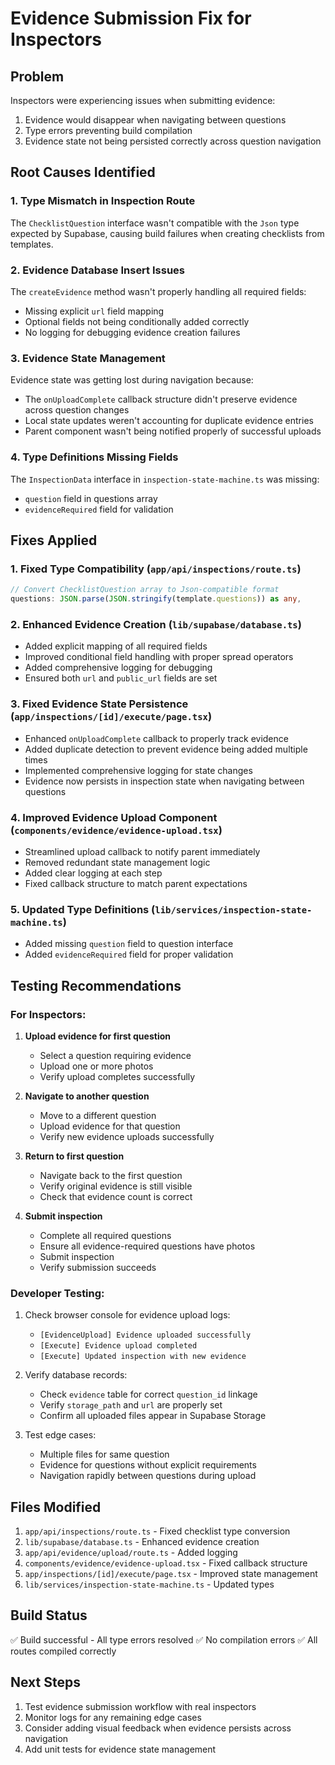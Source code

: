 # Evidence Submission Fix for Inspectors

## Problem
Inspectors were experiencing issues when submitting evidence:
1. Evidence would disappear when navigating between questions
2. Type errors preventing build compilation
3. Evidence state not being persisted correctly across question navigation

## Root Causes Identified

### 1. Type Mismatch in Inspection Route
The `ChecklistQuestion` interface wasn't compatible with the `Json` type expected by Supabase, causing build failures when creating checklists from templates.

### 2. Evidence Database Insert Issues
The `createEvidence` method wasn't properly handling all required fields:
- Missing explicit `url` field mapping
- Optional fields not being conditionally added correctly
- No logging for debugging evidence creation failures

### 3. Evidence State Management
Evidence state was getting lost during navigation because:
- The `onUploadComplete` callback structure didn't preserve evidence across question changes
- Local state updates weren't accounting for duplicate evidence entries
- Parent component wasn't being notified properly of successful uploads

### 4. Type Definitions Missing Fields
The `InspectionData` interface in `inspection-state-machine.ts` was missing:
- `question` field in questions array
- `evidenceRequired` field for validation

## Fixes Applied

### 1. Fixed Type Compatibility (`app/api/inspections/route.ts`)
```typescript
// Convert ChecklistQuestion array to Json-compatible format
questions: JSON.parse(JSON.stringify(template.questions)) as any,
```

### 2. Enhanced Evidence Creation (`lib/supabase/database.ts`)
- Added explicit mapping of all required fields
- Improved conditional field handling with proper spread operators
- Added comprehensive logging for debugging
- Ensured both `url` and `public_url` fields are set

### 3. Fixed Evidence State Persistence (`app/inspections/[id]/execute/page.tsx`)
- Enhanced `onUploadComplete` callback to properly track evidence
- Added duplicate detection to prevent evidence being added multiple times
- Implemented comprehensive logging for state changes
- Evidence now persists in inspection state when navigating between questions

### 4. Improved Evidence Upload Component (`components/evidence/evidence-upload.tsx`)
- Streamlined upload callback to notify parent immediately
- Removed redundant state management logic
- Added clear logging at each step
- Fixed callback structure to match parent expectations

### 5. Updated Type Definitions (`lib/services/inspection-state-machine.ts`)
- Added missing `question` field to question interface
- Added `evidenceRequired` field for proper validation

## Testing Recommendations

### For Inspectors:
1. **Upload evidence for first question**
   - Select a question requiring evidence
   - Upload one or more photos
   - Verify upload completes successfully

2. **Navigate to another question**
   - Move to a different question
   - Upload evidence for that question
   - Verify new evidence uploads successfully

3. **Return to first question**
   - Navigate back to the first question
   - Verify original evidence is still visible
   - Check that evidence count is correct

4. **Submit inspection**
   - Complete all required questions
   - Ensure all evidence-required questions have photos
   - Submit inspection
   - Verify submission succeeds

### Developer Testing:
1. Check browser console for evidence upload logs:
   - `[EvidenceUpload] Evidence uploaded successfully`
   - `[Execute] Evidence upload completed`
   - `[Execute] Updated inspection with new evidence`

2. Verify database records:
   - Check `evidence` table for correct `question_id` linkage
   - Verify `storage_path` and `url` are properly set
   - Confirm all uploaded files appear in Supabase Storage

3. Test edge cases:
   - Multiple files for same question
   - Evidence for questions without explicit requirements
   - Navigation rapidly between questions during upload

## Files Modified
1. `app/api/inspections/route.ts` - Fixed checklist type conversion
2. `lib/supabase/database.ts` - Enhanced evidence creation
3. `app/api/evidence/upload/route.ts` - Added logging
4. `components/evidence/evidence-upload.tsx` - Fixed callback structure
5. `app/inspections/[id]/execute/page.tsx` - Improved state management
6. `lib/services/inspection-state-machine.ts` - Updated types

## Build Status
✅ Build successful - All type errors resolved
✅ No compilation errors
✅ All routes compiled correctly

## Next Steps
1. Test evidence submission workflow with real inspectors
2. Monitor logs for any remaining edge cases
3. Consider adding visual feedback when evidence persists across navigation
4. Add unit tests for evidence state management

